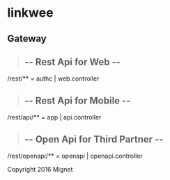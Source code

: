 # linkwee

## Gateway 
>## -- Rest Api for Web --
 /rest/** = authc
| web.controller
>## -- Rest Api for Mobile --
/rest/api/** = app
| api.controller
>## -- Open Api for Third Partner --
/rest/openapi/** = openapi
| openapi.controller

Copyright 2016 Mignet
